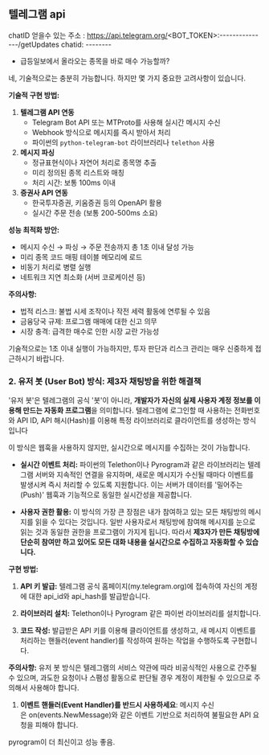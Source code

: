 ## 텔레그램 api

chatID 얻을수 있는 주소 : https://api.telegram.org/<BOT_TOKEN>:---------------/getUpdates
chatid: --------

- 급등일보에서 올라오는 종목을 바로 매수 가능할까?

네, 기술적으로는 충분히 가능합니다. 하지만 몇 가지 중요한 고려사항이 있습니다.

**기술적 구현 방법:**

1. **텔레그램 API 연동**
    - Telegram Bot API 또는 MTProto를 사용해 실시간 메시지 수신
    - Webhook 방식으로 메시지를 즉시 받아서 처리
    - 파이썬의 `python-telegram-bot` 라이브러리나 `telethon` 사용
2. **메시지 파싱**
    - 정규표현식이나 자연어 처리로 종목명 추출
    - 미리 정의된 종목 리스트와 매칭
    - 처리 시간: 보통 100ms 이내
3. **증권사 API 연동**
    - 한국투자증권, 키움증권 등의 OpenAPI 활용
    - 실시간 주문 전송 (보통 200-500ms 소요)

**성능 최적화 방안:**

- 메시지 수신 → 파싱 → 주문 전송까지 총 1초 이내 달성 가능
- 미리 종목 코드 매핑 테이블 메모리에 로드
- 비동기 처리로 병렬 실행
- 네트워크 지연 최소화 (서버 코로케이션 등)

**주의사항:**

- 법적 리스크: 불법 시세 조작이나 작전 세력 활동에 연루될 수 있음
- 금융당국 규제: 프로그램 매매에 대한 신고 의무
- 시장 충격: 급격한 매수로 인한 시장 교란 가능성

기술적으로는 1초 이내 실행이 가능하지만, 투자 판단과 리스크 관리는 매우 신중하게 접근하시기 바랍니다.

### 2. 유저 봇 (User Bot) 방식: 제3자 채팅방을 위한 해결책

'유저 봇'은 텔레그램의 공식 '봇'이 아니라, **개발자가 자신의 실제 사용자 계정 정보를 이용해 만드는 자동화 프로그램**을 의미합니다. 텔레그램에 로그인할 때 사용하는 전화번호와 API ID, API 해시(Hash)를 이용해 특정 라이브러리로 클라이언트를 생성하는 방식입니다

이 방식은 웹훅을 사용하지 않지만, 실시간으로 메시지를 수집하는 것이 가능합니다.

- **실시간 이벤트 처리:** 파이썬의 Telethon이나 Pyrogram과 같은 라이브러리는 텔레그램 서버와 지속적인 연결을 유지하며, 새로운 메시지가 수신될 때마다 이벤트를 발생시켜 즉시 처리할 수 있도록 지원합니다. 이는 서버가 데이터를 '밀어주는(Push)' 웹훅과 기능적으로 동일한 실시간성을 제공합니다.
    
- **사용자 권한 활용:** 이 방식의 가장 큰 장점은 내가 참여하고 있는 모든 채팅방의 메시지를 읽을 수 있다는 것입니다. 일반 사용자로서 채팅방에 참여해 메시지를 눈으로 읽는 것과 동일한 권한을 프로그램이 가지게 됩니다. 따라서 **제3자가 만든 채팅방에 단순히 참여만 하고 있어도 모든 대화 내용을 실시간으로 수집하고 자동화할 수 있습니다.**


**구현 방법:**

1. **API 키 발급:** 텔레그램 공식 홈페이지(my.telegram.org)에 접속하여 자신의 계정에 대한 api_id와 api_hash를 발급받습니다.
    
2. **라이브러리 설치:** Telethon이나 Pyrogram 같은 파이썬 라이브러리를 설치합니다.
    
3. **코드 작성:** 발급받은 API 키를 이용해 클라이언트를 생성하고, 새 메시지 이벤트를 처리하는 핸들러(event handler)를 작성하여 원하는 작업을 수행하도록 구현합니다.

**주의사항:** 유저 봇 방식은 텔레그램의 서비스 약관에 따라 비공식적인 사용으로 간주될 수 있으며, 과도한 요청이나 스팸성 활동으로 판단될 경우 계정이 제한될 수 있으므로 주의해서 사용해야 합니다.
1. **이벤트 핸들러(Event Handler)를 반드시 사용하세요**: 메시지 수신은 on(events.NewMessage)와 같은 이벤트 기반으로 처리하여 불필요한 API 요청을 피해야 합니다.

pyrogram이 더 최신이고 성능 좋음.
